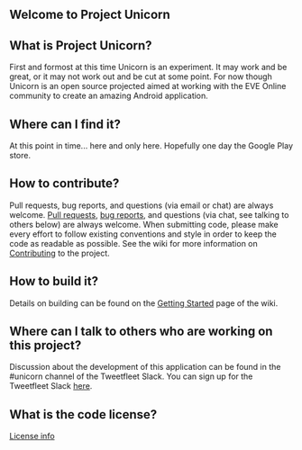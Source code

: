 Welcome to Project Unicorn
--------------------------

## What is Project Unicorn?
First and formost at this time Unicorn is an experiment. It may work and be great, or it may not work out and be cut at some point. For now though Unicorn is an open source projected aimed at working with the EVE Online community
to create an amazing Android application.

## Where can I find it?
At this point in time... here and only here. Hopefully one day the Google Play store.

## How to contribute?
Pull requests, bug reports, and questions (via email or chat) are always welcome.
[Pull requests](https://github.com/ccpgames/unicorn/pulls), [bug reports](https://github.com/ccpgames/unicorn/issues), and questions (via chat, see talking to others below) are always welcome. When submitting code, please make every effort to follow existing conventions and style in order to keep the code as readable as possible. See the wiki for more information on [Contributing](https://github.com/ccpgames/unicorn/wiki/Contributing) to the project.

## How to build it?
Details on building can be found on the [Getting Started](https://github.com/ccpgames/unicorn/wiki/Getting-Started) page of the wiki.

## Where can I talk to others who are working on this project?
Discussion about the development of this application can be found in the #unicorn
channel of the Tweetfleet Slack. You can sign up for the Tweetfleet
Slack [here](http://aideronrobotics.com/tweetfleet).

## What is the code license?
[License info](https://github.com/ccpgames/unicorn/blob/develop/LICENSE)
